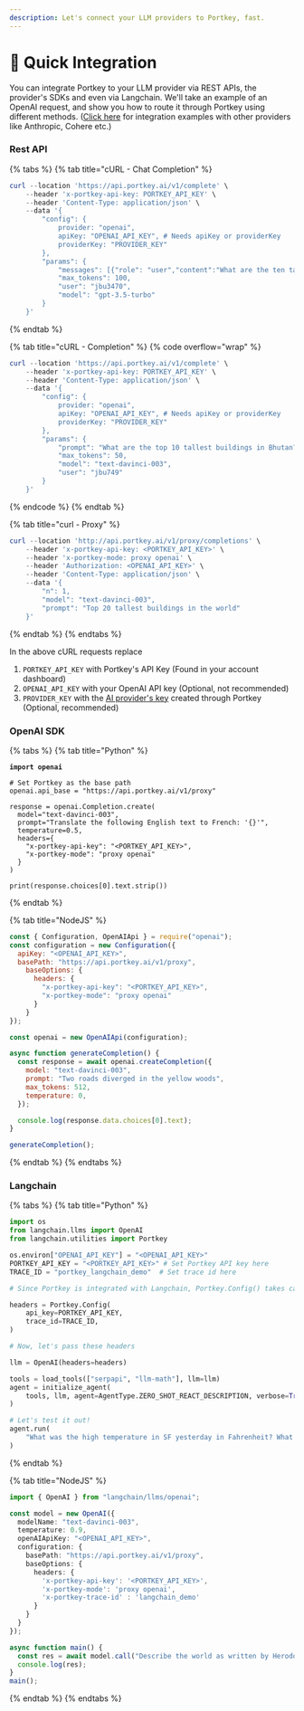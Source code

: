 ```yaml
---
description: Let's connect your LLM providers to Portkey, fast.
---
```


# 📎 Quick Integration

You can integrate Portkey to your LLM provider via REST APIs, the provider's SDKs and even via Langchain. We'll take an example of an OpenAI request, and show you how to route it through Portkey using different methods. ([Click here](broken-reference) for integration examples with other providers like Anthropic, Cohere etc.)



### **Rest API**

{% tabs %}
{% tab title="cURL - Chat Completion" %}
```powershell
curl --location 'https://api.portkey.ai/v1/complete' \
    --header 'x-portkey-api-key: PORTKEY_API_KEY' \
    --header 'Content-Type: application/json' \
    --data '{ 
        "config": { 
            provider: "openai",
            apiKey: "OPENAI_API_KEY", # Needs apiKey or providerKey
            providerKey: "PROVIDER_KEY"
        }, 
        "params": {
            "messages": [{"role": "user","content":"What are the ten tallest buildings in India?"}],
            "max_tokens": 100,
            "user": "jbu3470",
            "model": "gpt-3.5-turbo"
        }
    }'
```
{% endtab %}

{% tab title="cURL - Completion" %}
{% code overflow="wrap" %}
```powershell
curl --location 'https://api.portkey.ai/v1/complete' \
    --header 'x-portkey-api-key: PORTKEY_API_KEY' \
    --header 'Content-Type: application/json' \
    --data '{ 
        "config": { 
            provider: "openai",
            apiKey: "OPENAI_API_KEY", # Needs apiKey or providerKey
            providerKey: "PROVIDER_KEY"
        }, 
        "params": { 
            "prompt": "What are the top 10 tallest buildings in Bhutan?",                 
            "max_tokens": 50, 
            "model": "text-davinci-003", 
            "user": "jbu749" 
        } 
    }'
```
{% endcode %}
{% endtab %}

{% tab title="curl - Proxy" %}
```powershell
curl --location 'http://api.portkey.ai/v1/proxy/completions' \
    --header 'x-portkey-api-key: <PORTKEY_API_KEY>' \
    --header 'x-portkey-mode: proxy openai' \
    --header 'Authorization: <OPENAI_API_KEY>' \
    --header 'Content-Type: application/json' \
    --data '{
        "n": 1,
        "model": "text-davinci-003",
        "prompt": "Top 20 tallest buildings in the world"
    }'
```
{% endtab %}
{% endtabs %}

In the above cURL requests replace&#x20;

1. `PORTKEY_API_KEY` with Portkey's API Key (Found in your account dashboard)
2. `OPENAI_API_KEY` with your OpenAI API key (Optional, not recommended)
3. `PROVIDER_KEY` with the [AI provider's key](https://app.portkey.ai/organisation/472d2804-d054-4226-b4ae-9d4e2e61e69e/settings/ai-providers) created through Portkey (Optional, recommended)

### **OpenAI SDK**

{% tabs %}
{% tab title="Python" %}
<pre class="language-python"><code class="lang-python"><strong>import openai
</strong>
# Set Portkey as the base path
openai.api_base = "https://api.portkey.ai/v1/proxy"

response = openai.Completion.create(
  model="text-davinci-003",
  prompt="Translate the following English text to French: '{}'",
  temperature=0.5,
  headers={
    "x-portkey-api-key": "&#x3C;PORTKEY_API_KEY>",
    "x-portkey-mode": "proxy openai"
  }
)

print(response.choices[0].text.strip())
</code></pre>
{% endtab %}

{% tab title="NodeJS" %}
```javascript
const { Configuration, OpenAIApi } = require("openai");
const configuration = new Configuration({
  apiKey: "<OPENAI_API_KEY>",
  basePath: "https://api.portkey.ai/v1/proxy",
    baseOptions: {
      headers: {
        "x-portkey-api-key": "<PORTKEY_API_KEY>",
        "x-portkey-mode": "proxy openai"
      }
    }
});

const openai = new OpenAIApi(configuration);

async function generateCompletion() {
  const response = await openai.createCompletion({
    model: "text-davinci-003",
    prompt: "Two roads diverged in the yellow woods",
    max_tokens: 512,
    temperature: 0,
  });

  console.log(response.data.choices[0].text);
}

generateCompletion();
```
{% endtab %}
{% endtabs %}

### **Langchain**

{% tabs %}
{% tab title="Python" %}
```python
import os
from langchain.llms import OpenAI
from langchain.utilities import Portkey

os.environ["OPENAI_API_KEY"] = "<OPENAI_API_KEY>"
PORTKEY_API_KEY = "<PORTKEY_API_KEY>" # Set Portkey API key here
TRACE_ID = "portkey_langchain_demo"  # Set trace id here

# Since Portkey is integrated with Langchain, Portkey.Config() takes care of defining headers

headers = Portkey.Config(
    api_key=PORTKEY_API_KEY,
    trace_id=TRACE_ID,
)

# Now, let's pass these headers

llm = OpenAI(headers=headers)

tools = load_tools(["serpapi", "llm-math"], llm=llm)
agent = initialize_agent(
    tools, llm, agent=AgentType.ZERO_SHOT_REACT_DESCRIPTION, verbose=True
)

# Let's test it out!
agent.run(
    "What was the high temperature in SF yesterday in Fahrenheit? What is that number raised to the .023 power?"
)
```
{% endtab %}

{% tab title="NodeJS" %}
```typescript
import { OpenAI } from "langchain/llms/openai";

const model = new OpenAI({
  modelName: "text-davinci-003", 
  temperature: 0.9,
  openAIApiKey: "<OPENAI_API_KEY>",
  configuration: {
    basePath: "https://api.portkey.ai/v1/proxy",
    baseOptions: {
      headers: {
        'x-portkey-api-key': '<PORTKEY_API_KEY>',
        'x-portkey-mode': 'proxy openai',
        'x-portkey-trace-id' : 'langchain_demo'
      }
    }
  }
});

async function main() {
  const res = await model.call("Describe the world as written by Herodotus.");
  console.log(res);
}
main();
```
{% endtab %}
{% endtabs %}



